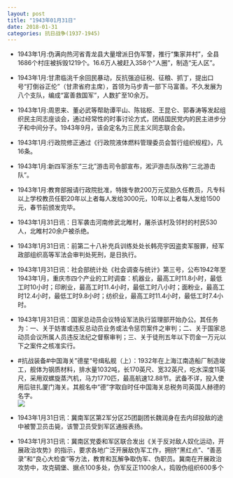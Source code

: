 ```yaml
---
layout: post
title: "1943年01月31日"
date: 2018-01-31
categories: 抗日战争(1937-1945)
---
```


<meta name="referrer" content="no-referrer" />

- 1943年1月:伪满向热河省青龙县大量增派日伪军警，推行“集家并村”，全县1686个村庄被拆毁1219个。16.6万人被赶入358个“人圈”，制造“无人区”。 

- 1943年1月:甘肃临洮千余回民暴动，反抗强迫征税、征粮、抓丁，提出口号“打倒谷正伦”（甘肃省府主席），首领为马步青一部下马富善。不久发展为八个支队，编成“富善救国军”，人数扩至10余万。 

- 1943年1月:周恩来、董必武等帮助谭平山、陈铭枢、王昆仑、郭春涛等发起组织民主同志座谈会，通过经常性的时事讨论方式，团结国民党内的民主进步分子和中间分子。1943年9月，该会定名为三民主义同志联合会。 

- 1943年1月:行政院修正通过《行政院液体燃料管理委员会暂行组织规程》，凡16条。 

- 1943年1月:新四军浙东“三北”游击司令部宣布，淞沪游击队改称“三北游击队”。 

- 1943年1月:教育部报请行政院批准，特拨专款200万元奖励久任教员，凡专科以上学校教员任职20年以上者每人发给3000元，10年以上者每人发给1500元，春节前颁发完毕。 

- 1943年1月31日讯：日军袭击河南修武北睢村，屠杀该村及邻村的村民530人，北睢村20余户被杀绝。 

- 1943年1月31日讯：前第二十八补充兵训练处处长韩亮宇因盗卖军服罪，经军政部组织高等军法会审判处死刑，是日执行。 

- 1943年1月31日讯：社会部统计处《社会调查与统计》第三号，公布1942年至1943年1月，重庆市四个产业的工时调查：机器业，最高工时11.8小时，最低工时10小时；印刷业，最高工时11.4小时，最低工时八小时；面粉业，最高工时12.4小时，最低工时9.8小时；纺织业，最高工时11.4小时，最低工时7.4小时。 

- 1943年1月31日讯：国家总动员会议特设军法执行监理部开始办公。其任务为：一、关于妨害或违反总动员业务或法令惩罚案件之审判；二、关于国家总动员会议所属人员违反法纪之督察审判；三、关于徒刑五年以下罚金一万元以下之案件之核准实行。 

- #抗战装备#中国海关”德星“号缉私舰（上）：1932年在上海江南造船厂制造竣工，舰体为钢质材料，排水量1032吨，长170英尺、宽32英尺，吃水深度11英尺，采用双螺旋蒸汽机，马力1770匹，最高航速12.88节。武备不详，投入使用后驻扎厦门海关。其舰名中“德”字取自时任中国海关总税务司英国人赫德的名字。 <br/><img src="https://wx2.sinaimg.cn/large/aca367d8ly1fnzk5e2sc7j20m80vqwl2.jpg" />

- 1943年1月31日讯：冀南军区第2军分区25团副团长魏润身在去内邱投敌的途中被警卫员击毙，该警卫员受到军区通报表扬。 

- 1943年1月31日讯：冀南区党委和军区联合发出《关于反对敌人奴化运动，开展政治攻势》的指示，要求各地广泛开展敌伪军工作，拥挤“黑红点”、“善恶录”和“良心大检查”等方法，教育和瓦解争取伪军、伪职员。冀南在开展政治攻势中，攻克碉堡、据点100多处，伪军反正1100余人，捣毁伪组织600多个 

